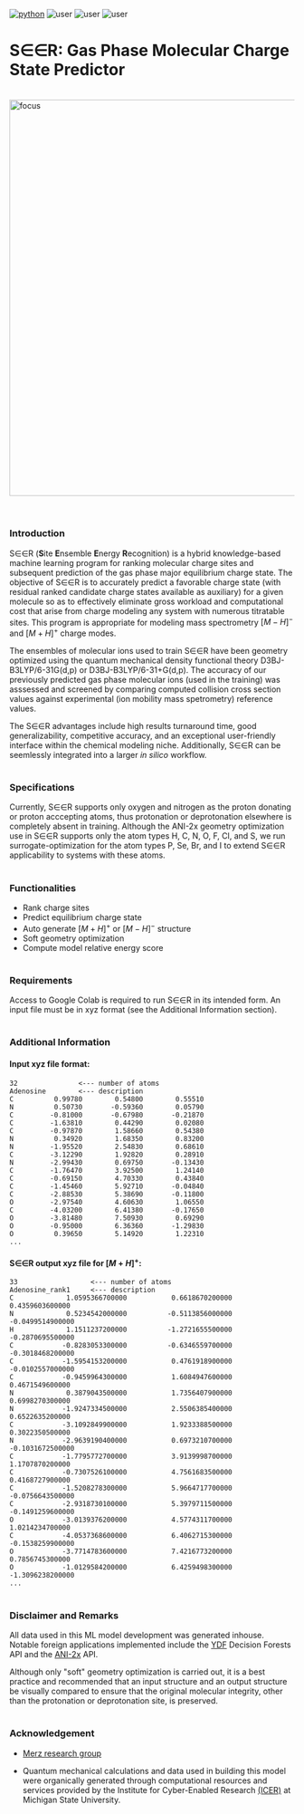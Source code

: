 [![python](https://img.shields.io/badge/Python-3.9-3776AB.svg?style=flat&logo=python&logoColor=white)](https://www.python.org) ![user](https://img.shields.io/badge/GoogleColab-grey?style=flat&logo=googlecolab) ![user](https://img.shields.io/badge/Chemodeling-App-yellow?) ![user](https://img.shields.io/badge/Userfriend-1.0-sgreen?) 


# S∈∈R: Gas Phase Molecular Charge State Predictor


<br /><img align = "center" width="700" alt="focus" src="https://github.com/user-attachments/assets/917ed8d7-1fee-4ec8-b81c-546e331edf75">
<br />
<br />
#
### **Introduction**
S∈∈R (**S**ite **E**nsemble **E**nergy **R**ecognition) is a hybrid knowledge-based machine learning program for ranking molecular charge sites and subsequent prediction of the gas phase major equilibrium charge state. The objective of S∈∈R is to accurately predict a favorable charge state (with residual ranked candidate charge states available as auxiliary) for a given molecule so as to effectively eliminate gross workload and computational cost that arise from charge modeling any system with numerous titratable sites. This program is appropriate for modeling mass spectrometry $[M-H]^-$ and $[M+H]^+$ charge modes.

The ensembles of molecular ions used to train S∈∈R have been geometry optimized using the quantum mechanical density functional theory D3BJ-B3LYP/6-31G(d,p) or D3BJ-B3LYP/6-31+G(d,p). The accuracy of our previously predicted gas phase molecular ions (used in the training) was asssessed and screened by comparing computed collision cross section values against experimental (ion mobility mass spetrometry) reference values. 

The S∈∈R advantages include high results turnaround time, good generalizability, competitive accuracy, and an exceptional user-friendly interface within the chemical modeling niche. Additionally, S∈∈R can be seemlessly integrated into a larger *in silico* workflow.

#
### **Specifications**
Currently, S∈∈R supports only oxygen and nitrogen as the proton donating or proton acccepting atoms, thus protonation or deprotonation elsewhere is completely absent in training. Although the ANI-2x geometry optimization use in S∈∈R supports only the atom types H, C, N, O, F, Cl, and S, we run surrogate-optimization for the atom types P, Se, Br, and I to extend S∈∈R applicability to systems with these atoms.

#
### **Functionalities**

-    Rank charge sites
-    Predict equilibrium charge state
-    Auto generate $[M+H]^+$ or  $[M-H]^-$ structure
-    Soft geometry optimization
-    Compute model relative energy score

#
### **Requirements**
Access to Google Colab is required to run S∈∈R in its intended form. An input file must be in xyz format (see the Additional Information section).

#
### **Additional Information**
#### Input xyz file format:
```twig
32               <--- number of atoms
Adenosine        <--- description
C          0.99780        0.54800        0.55510    
N          0.50730       -0.59360        0.05790
C         -0.81000       -0.67980       -0.21870
C         -1.63810        0.44290        0.02080
C         -0.97870        1.58660        0.54380
N          0.34920        1.68350        0.83200
N         -1.95520        2.54830        0.68610
C         -3.12290        1.92820        0.28910
N         -2.99430        0.69750       -0.13430
C         -1.76470        3.92500        1.24140
C         -0.69150        4.70330        0.43840
C         -1.45460        5.92710       -0.04840
C         -2.88530        5.38690       -0.11800
O         -2.97540        4.60630        1.06550
C         -4.03200        6.41380       -0.17650
O         -3.81480        7.50930        0.69290
O         -0.95000        6.36360       -1.29830
O          0.39650        5.14920        1.22310
...
```

#### S∈∈R output xyz file for $[M+H]^+$:
```twig
33                  <--- number of atoms
Adenosine_rank1     <--- description
C             1.0595366700000           0.6618670200000           0.4359603600000
N             0.5234542000000          -0.5113856000000          -0.0499514900000
H             1.1511237200000          -1.2721655500000          -0.2870695500000
C            -0.8283053300000          -0.6346559700000          -0.3018468200000
C            -1.5954153200000           0.4761918900000          -0.0102557000000
C            -0.9459964300000           1.6084947600000           0.4671549600000
N             0.3879043500000           1.7356407900000           0.6998270300000
N            -1.9247334500000           2.5506385400000           0.6522635200000
C            -3.1092849900000           1.9233388500000           0.3022350500000
N            -2.9639190400000           0.6973210700000          -0.1031672500000
C            -1.7795772700000           3.9139998700000           1.1707870200000
C            -0.7307526100000           4.7561683500000           0.4168727900000
C            -1.5208278300000           5.9664717700000          -0.0756643500000
C            -2.9318730100000           5.3979711500000          -0.1491259600000
O            -3.0139376200000           4.5774311700000           1.0214234700000
C            -4.0537368600000           6.4062715300000          -0.1538259900000
O            -3.7714783600000           7.4216773200000           0.7856745300000
O            -1.0129584200000           6.4259498300000          -1.3096238200000
...
```

#
### **Disclaimer and Remarks**
All data used in this ML model development was generated inhouse. Notable foreign applications implemented include the [YDF](https://ydf.readthedocs.io/en/stable/) Decision Forests API and the [ANI-2x](https://xacs.xmu.edu.cn/docs/mlatom/tutorial_geomopt.html) API. 

Although only "soft" geometry optimization is carried out, it is a best practice and recommended that an input structure and an output structure be visually compared to ensure that the original molecular integrity, other than the protonation or deprotonation site, is preserved.  

#
### Acknowledgement 
-   [Merz research group](https://github.com/merzlab) 

-   Quantum mechanical calculations and data used in building this model were organically generated through computational resources and services provided by the Institute for Cyber-Enabled Research [(ICER)](https://github.com/MSU-iCER) at Michigan State University.

<br/>
<br/>

<br />

